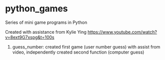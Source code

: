 # python_games
Series of mini game programs in Python

Created with assistance from Kylie Ying https://www.youtube.com/watch?v=8ext9G7xspg&t=100s

1. guess_number: created first game (user number guess) with assist from video, independently created second function (computer guess)
